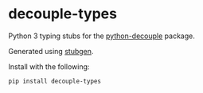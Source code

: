 # decouple-types

Python 3 typing stubs for the [python-decouple](https://github.com/HBNetwork/python-decouple) package.

Generated using [stubgen](https://mypy.readthedocs.io/en/stable/stubgen.html).

Install with the following:

```bash
pip install decouple-types
```

